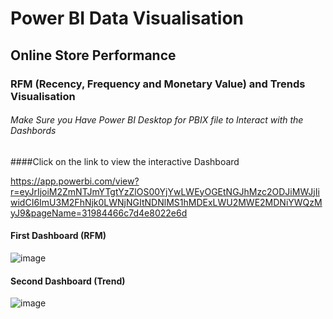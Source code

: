# Power BI Data Visualisation

## Online Store Performance

### RFM (Recency, Frequency and Monetary Value) and Trends Visualisation
###### Make Sure you Have Power BI Desktop for PBIX file to Interact with the Dashbords

####Click on the link to view the interactive Dashboard

https://app.powerbi.com/view?r=eyJrIjoiM2ZmNTJmYTgtYzZlOS00YjYwLWEyOGEtNGJhMzc2ODJiMWJjIiwidCI6ImU3M2FhNjk0LWNjNGItNDNlMS1hMDExLWU2MWE2MDNiYWQzMyJ9&pageName=31984466c7d4e8022e6d
#### First Dashboard (RFM)

![image](https://github.com/user-attachments/assets/6b5d95ff-68fa-4ed4-b382-e0e23dcbb845)

#### Second Dashboard (Trend)

![image](https://github.com/user-attachments/assets/e145dc17-8d3d-4a8b-9146-40690d3778ae)
